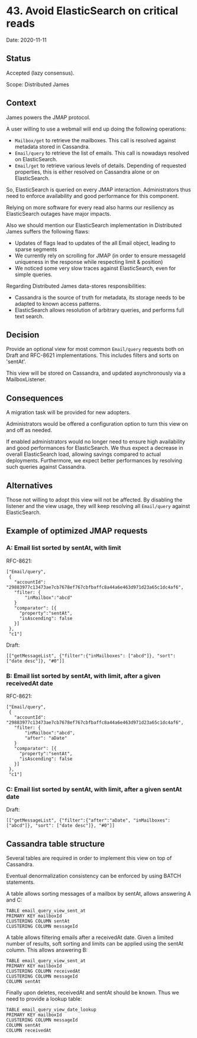 # 43. Avoid ElasticSearch on critical reads

Date: 2020-11-11

## Status

Accepted (lazy consensus).

Scope: Distributed James

## Context

James powers the JMAP protocol.

A user willing to use a webmail will end up doing the following operations:
 - `Mailbox/get` to retrieve the mailboxes. This call is resolved against metadata stored in Cassandra.
 - `Email/query` to retrieve the list of emails. This call is nowadays resolved on ElasticSearch.
 - `Email/get` to retrieve various levels of details. Depending of requested properties, this is either
 resolved on Cassandra alone or on ElasticSearch.

So, ElasticSearch is queried on every JMAP interaction. Administrators thus need to enforce availability and good performance
for this component.

Relying on more software for every read also harms our resiliency as ElasticSearch outages have major impacts.

Also we should mention our ElasticSearch implementation in Distributed James suffers the following flaws:
 - Updates of flags lead to updates of the all Email object, leading to sparse segments
 - We currently rely on scrolling for JMAP (in order to ensure messageId uniqueness in the response while respecting limit & position)
 - We noticed some very slow traces against ElasticSearch, even for simple queries.

Regarding Distributed James data-stores responsibilities:
 - Cassandra is the source of truth for metadata, its storage needs to be adapted to known access patterns.
 - ElasticSearch allows resolution of arbitrary queries, and performs full text search.

## Decision

Provide an optional view for most common `Email/query` requests both on Draft and RFC-8621 implementations.
This includes filters and sorts on 'sentAt'.

This view will be stored on Cassandra, and updated asynchronously via a MailboxListener.

## Consequences

A migration task will be provided for new adopters.

Administrators would be offered a configuration option to turn this view on and off as needed.

If enabled administrators would no longer need to ensure high availability and good performances for ElasticSearch.
We thus expect a decrease in overall ElasticSearch load, allowing savings compared to actual deployments.
Furthermore, we expect better performances by resolving such queries against Cassandra.

## Alternatives

Those not willing to adopt this view will not be affected. By disabling the listener and the view usage, they will keep
resolving all `Email/query` against ElasticSearch.

## Example of optimized JMAP requests

### A: Email list sorted by sentAt, with limit

RFC-8621:

```
["Email/query",
 {
   "accountId": "29883977c13473ae7cb7678ef767cbfbaffc8a44a6e463d971d23a65c1dc4af6",
   "filter: {
       "inMailbox":"abcd"
   }
   "comparator": [{
     "property":"sentAt",
     "isAscending": false
   }]
 },
 "c1"]
```

Draft:

```
[["getMessageList", {"filter":{"inMailboxes": ["abcd"]}, "sort": ["date desc"]}, "#0"]]
```

### B: Email list sorted by sentAt, with limit, after a given receivedAt date

RFC-8621:

```
["Email/query",
 {
   "accountId": "29883977c13473ae7cb7678ef767cbfbaffc8a44a6e463d971d23a65c1dc4af6",
   "filter: {
       "inMailbox":"abcd",
       "after": "aDate"
   }
   "comparator": [{
     "property":"sentAt",
     "isAscending": false
   }]
 },
 "c1"]
```

### C: Email list sorted by sentAt, with limit, after a given sentAt date

Draft:

```
[["getMessageList", {"filter":{"after":"aDate", "inMailboxes": ["abcd"]}, "sort": ["date desc"]}, "#0"]]
```

## Cassandra table structure

Several tables are required in order to implement this view on top of Cassandra.

Eventual denormalization consistency can be enforced by using BATCH statements.

A table allows sorting messages of a mailbox by sentAt, allows answering A and C:

```
TABLE email_query_view_sent_at
PRIMARY KEY mailboxId
CLUSTERING COLUMN sentAt
CLUSTERING COLUMN messageId
```

A table allows filtering emails after a receivedAt date. Given a limited number of results, soft sorting and limits can
be applied using the sentAt column. This allows answering B:

```
TABLE email_query_view_sent_at
PRIMARY KEY mailboxId
CLUSTERING COLUMN receivedAt
CLUSTERING COLUMN messageId
COLUMN sentAt
```

Finally upon deletes, receivedAt and sentAt should be known. Thus we need to provide a lookup table:

```
TABLE email_query_view_date_lookup
PRIMARY KEY mailboxId
CLUSTERING COLUMN messageId
COLUMN sentAt
COLUMN receivedAt
```